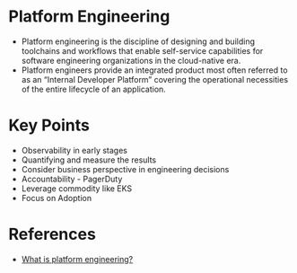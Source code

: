 # Platform Engineering
- Platform engineering is the discipline of designing and building toolchains and workflows that enable self-service capabilities for software engineering organizations in the cloud-native era. 
- Platform engineers provide an integrated product most often referred to as an “Internal Developer Platform” covering the operational necessities of the entire lifecycle of an application.

# Key Points
- Observability in early stages
- Quantifying and measure the results
- Consider business perspective in engineering decisions
- Accountability - PagerDuty
- Leverage commodity like EKS
- Focus on Adoption

# References
- [What is platform engineering?](https://platformengineering.org/blog/what-is-platform-engineering)